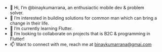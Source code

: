 - 👋 Hi, I’m @binaykumarrana, an enthusiactic mobile dev & problem solver.
- 👀 I’m interested in building solutions for common man which can bring a change in their life.
- 🌱 I’m currently learning Flutter.
- 💞️ I’m looking to collaborate on projects that is B2C & programming in Flutter! 
- 📫 Want to connect with me, reach me at binaykumarrana@gmai.com
